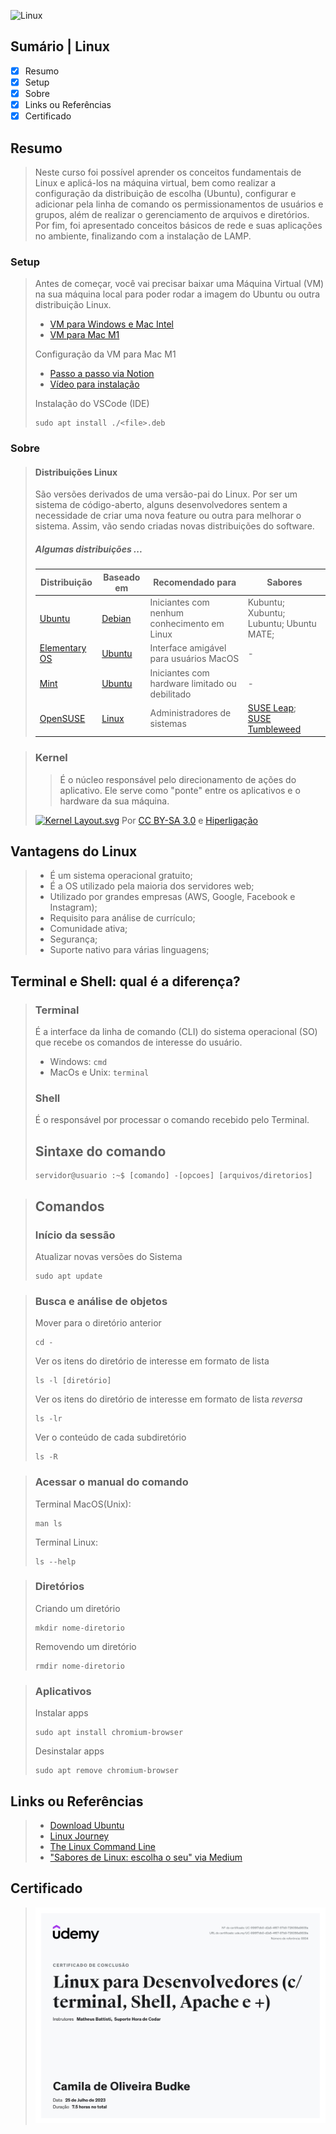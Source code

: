 
![Linux](https://img.shields.io/badge/Linux-FCC624?style=for-the-badge&logo=linux&logoColor=black)

## Sumário | Linux

- [x] Resumo
- [x] Setup
- [x] Sobre
- [x] Links ou Referências
- [x] Certificado

## Resumo

> Neste curso foi possível aprender os conceitos fundamentais de Linux e aplicá-los na máquina virtual, bem como realizar a configuração da distribuição de escolha (Ubuntu), configurar e adicionar pela linha de comando os permissionamentos de usuários e grupos, além de realizar o gerenciamento de arquivos e diretórios. Por fim, foi apresentado conceitos básicos de rede e suas aplicações no ambiente, finalizando com a instalação de LAMP.

### Setup

> Antes de começar, você vai precisar baixar uma Máquina Virtual (VM) na sua máquina local para poder rodar a imagem do Ubuntu ou outra distribuição Linux. 
>
> - [VM para Windows e Mac Intel](https://www.virtualbox.org/wiki/Downloads)
> - [VM para Mac M1](https://mac.getutm.app/)
> 
> Configuração da VM para Mac M1
> 
> - [Passo a passo via Notion](https://www.notion.so/siriusb/Linux-026e819fdf434cc8894eff9cb3010b79?pvs=4)
> - [Vídeo para instalação](https://youtu.be/6mtfncj9vhU)
>
> Instalação do VSCode (IDE)
>
>     sudo apt install ./<file>.deb

### Sobre

>#### Distribuições Linux
>
> São versões derivados de uma versão-pai do Linux. Por ser um sistema de código-aberto, alguns desenvolvedores sentem a necessidade de criar uma nova feature ou outra para melhorar o sistema. Assim, vão sendo criadas novas distribuições do software.
>
> ##### Algumas distribuições ...
>
> | Distribuição | Baseado em | Recomendado para | Sabores |
> | --- | --- | --- | --- | 
> | [Ubuntu](https://ubuntu.com/) |  [Debian](https://www.debian.org/index.pt.html) | Iniciantes com nenhum conhecimento em Linux | Kubuntu; Xubuntu; Lubuntu; Ubuntu MATE;  | 
> | [Elementary OS](https://elementary.io/pt_BR/) | [Ubuntu](https://ubuntu.com/) | Interface amigável para usuários MacOS | - |
> | [Mint](https://linuxmint.com/) | [Ubuntu](https://ubuntu.com/) | Iniciantes com hardware limitado ou debilitado | - |
> | [OpenSUSE](https://www.opensuse.org/) | [Linux](https://pt.wikipedia.org/wiki/Linux) | Administradores de sistemas | [SUSE Leap](https://get.opensuse.org/leap/15.5/); [SUSE Tumbleweed](https://get.opensuse.org/tumbleweed/) | 

> ### Kernel
>
> > É o núcleo responsável pelo direcionamento de ações do aplicativo. Ele serve como "ponte" entre os aplicativos e o hardware da sua máquina.
>
> 
> <a href="https://commons.wikimedia.org/wiki/File:Kernel_Layout.svg#/media/Ficheiro:Kernel_Layout.svg"><img src="https://upload.wikimedia.org/wikipedia/commons/8/8f/Kernel_Layout.svg" alt="Kernel Layout.svg" height="300" width="380"></a>
> Por <a href="https://creativecommons.org/licenses/by-sa/3.0" title="Creative Commons Attribution-Share Alike 3.0">CC BY-SA 3.0</a> e <a href="https://commons.wikimedia.org/w/index.php?curid=4392180">Hiperligação</a>



## Vantagens do Linux
>
> - É um sistema operacional gratuito;
> - É a OS utilizado pela maioria dos servidores web;
> - Utilizado por grandes empresas (AWS, Google, Facebook e Instagram);
> - Requisito para análise de currículo;
> - Comunidade ativa;
> - Segurança;
> - Suporte nativo para várias linguagens;

## Terminal e Shell: qual é a diferença?
>
> ### Terminal
>
> É a interface da linha de comando (CLI) do sistema operacional (SO) que recebe os comandos de interesse do usuário.
> 
> - Windows: `cmd`
> - MacOs e Unix: `terminal`
>
> ### Shell
> 
> É o responsável por processar o comando recebido pelo Terminal.
>
> ## Sintaxe do comando
>
> 
>     servidor@usuario :~$ [comando] -[opcoes] [arquivos/diretorios]
>

> ## Comandos
>
> ### Início da sessão
> Atualizar novas versões do Sistema
> 
>     sudo apt update
>

> ### Busca e análise de objetos
>
> Mover para o diretório anterior
>
>     cd -
>
> Ver os itens do diretório de interesse em formato de lista
>
>     ls -l [diretório]
>
> Ver os itens do diretório de interesse em formato de lista *reversa*
>
>     ls -lr
>
> Ver o conteúdo de cada subdiretório
>
>     ls -R
>

> ### Acessar o manual do comando
>
> Terminal MacOS(Unix):
> 
>     man ls
>
> Terminal Linux:
> 
>     ls --help
>

> ### Diretórios
> 
> Criando um diretório
>
>     mkdir nome-diretorio
>
> Removendo um diretório 
>
>     rmdir nome-diretorio
>

> ### Aplicativos
> 
> Instalar apps
> 
>     sudo apt install chromium-browser
>
> Desinstalar apps
>
>     sudo apt remove chromium-browser
>

## Links ou Referências 
> - [Download Ubuntu](https://ubuntu.com/)
> - [Linux Journey](https://linuxjourney.com/)
> - [The Linux Command Line](https://linuxcommand.org/tlcl.php)
> - ["Sabores de Linux: escolha o seu" via Medium](https://medium.com/os-systems/sabores-de-linux-escolha-o-seu-2798a45b3e32)
>
## Certificado
> ![certificado](./img/[2023]linux.jpg)